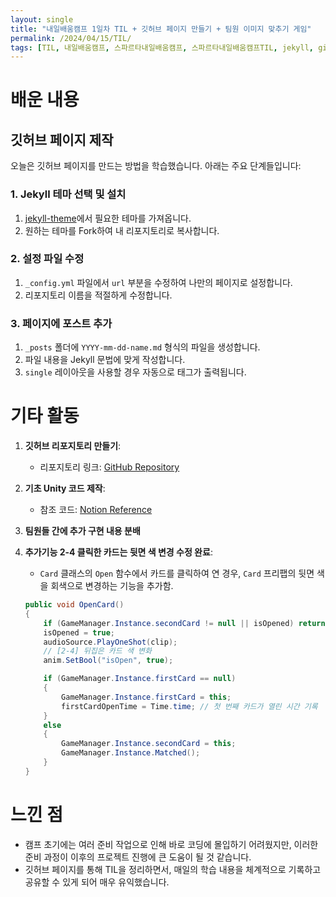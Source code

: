 ```yaml
---
layout: single
title: "내일배움캠프 1일차 TIL + 깃허브 페이지 만들기 + 팀원 이미지 맞추기 게임"
permalink: /2024/04/15/TIL/
tags: [TIL, 내일배움캠프, 스파르타내일배움캠프, 스파르타내일배움캠프TIL, jekyll, githubPage, Unity]
---
```


# 배운 내용

## 깃허브 페이지 제작

오늘은 깃허브 페이지를 만드는 방법을 학습했습니다. 아래는 주요 단계들입니다:

### 1. Jekyll 테마 선택 및 설치

1. [jekyll-theme](https://github.com/topics/jekyll-theme)에서 필요한 테마를 가져옵니다.
2. 원하는 테마를 Fork하여 내 리포지토리로 복사합니다.

### 2. 설정 파일 수정

1. `_config.yml` 파일에서 `url` 부분을 수정하여 나만의 페이지로 설정합니다.
2. 리포지토리 이름을 적절하게 수정합니다.

### 3. 페이지에 포스트 추가

1. `_posts` 폴더에 `YYYY-mm-dd-name.md` 형식의 파일을 생성합니다.
2. 파일 내용을 Jekyll 문법에 맞게 작성합니다.
3. `single` 레이아웃을 사용할 경우 자동으로 태그가 출력됩니다.

# 기타 활동

1. **깃허브 리포지토리 만들기**:
   - 리포지토리 링크: [GitHub Repository](https://github.com/LeeSangSoos/Team-A-5-project1/tree/main)

2. **기초 Unity 코드 제작**:
   - 참조 코드: [Notion Reference](https://teamsparta.notion.site/341df686260b4c279cd8244ee27a6ac9#ec356021c8974762a8fc7e7d3ff5331f)

3. **팀원들 간에 추가 구현 내용 분배**

4. **추가기능 2-4 클릭한 카드는 뒷면 색 변경 수정 완료**:
   - `Card` 클래스의 `Open` 함수에서 카드를 클릭하여 연 경우, `Card` 프리팹의 뒷면 색을 회색으로 변경하는 기능을 추가함.

   ```csharp
   public void OpenCard()
   {
       if (GameManager.Instance.secondCard != null || isOpened) return;
       isOpened = true;
       audioSource.PlayOneShot(clip);
       // [2-4] 뒤집은 카드 색 변화
       anim.SetBool("isOpen", true);

       if (GameManager.Instance.firstCard == null)
       {
           GameManager.Instance.firstCard = this;
           firstCardOpenTime = Time.time; // 첫 번째 카드가 열린 시간 기록
       }
       else
       {
           GameManager.Instance.secondCard = this;
           GameManager.Instance.Matched();
       }
   }
   ```

# 느낀 점

- 캠프 초기에는 여러 준비 작업으로 인해 바로 코딩에 몰입하기 어려웠지만, 이러한 준비 과정이 이후의 프로젝트 진행에 큰 도움이 될 것 같습니다.
- 깃허브 페이지를 통해 TIL을 정리하면서, 매일의 학습 내용을 체계적으로 기록하고 공유할 수 있게 되어 매우 유익했습니다.
